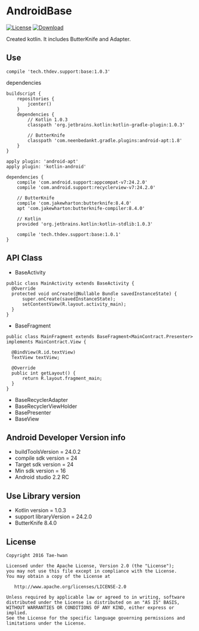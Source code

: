 # AndroidBase
[![License](https://img.shields.io/hexpm/l/plug.svg)]()
[ ![Download](https://api.bintray.com/packages/taehwandev/thdev.tech/base/images/download.svg) ](https://bintray.com/taehwandev/thdev.tech/base/_latestVersion)

Created kotlin. It includes ButterKnife and Adapter.

## Use

```
compile 'tech.thdev.support:base:1.0.3'
```

dependencies

```
buildscript {
    repositories {
        jcenter()
    }
    dependencies {
        // Kotlin 1.0.3
        classpath 'org.jetbrains.kotlin:kotlin-gradle-plugin:1.0.3'

        // ButterKnife
        classpath 'com.neenbedankt.gradle.plugins:android-apt:1.8'
    }
}

apply plugin: 'android-apt'
apply plugin: 'kotlin-android'

dependencies {
    compile 'com.android.support:appcompat-v7:24.2.0'
    compile 'com.android.support:recyclerview-v7:24.2.0'

    // ButterKnife
    compile 'com.jakewharton:butterknife:8.4.0'
    apt 'com.jakewharton:butterknife-compiler:8.4.0'

    // Kotlin
    provided 'org.jetbrains.kotlin:kotlin-stdlib:1.0.3'

    compile 'tech.thdev.support:base:1.0.1'
}
```

## API Class

- BaseActivity

```
public class MainActivity extends BaseActivity {
  @Override
  protected void onCreate(@Nullable Bundle savedInstanceState) {
      super.onCreate(savedInstanceState);
      setContentView(R.layout.activity_main);
  }
}
```

- BaseFragment

```
public class MainFragment extends BaseFragment<MainContract.Presenter> implements MainContract.View {

  @BindView(R.id.textView)
  TextView textView;

  @Override
  public int getLayout() {
      return R.layout.fragment_main;
  }
}
```

- BaseRecyclerAdapter
- BaseRecyclerViewHolder
- BasePresenter
- BaseView


## Android Developer Version info
- buildToolsVersion = 24.0.2
- compile sdk version = 24
- Target sdk version = 24
- Min sdk version = 16
- Android studio 2.2 RC


## Use Library version
- Kotlin version = 1.0.3
- support libraryVersion = 24.2.0
- ButterKnife 8.4.0


## License

```
Copyright 2016 Tae-hwan

Licensed under the Apache License, Version 2.0 (the "License");
you may not use this file except in compliance with the License.
You may obtain a copy of the License at

   http://www.apache.org/licenses/LICENSE-2.0

Unless required by applicable law or agreed to in writing, software
distributed under the License is distributed on an "AS IS" BASIS,
WITHOUT WARRANTIES OR CONDITIONS OF ANY KIND, either express or implied.
See the License for the specific language governing permissions and
limitations under the License.
```
